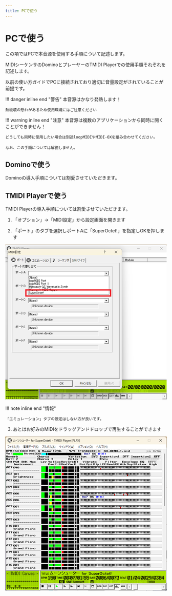 ```yaml
---
title: PCで使う
---
```


# PCで使う

この項ではPCで本音源を使用する手順について記述します。

MIDIシーケンサのDominoとプレーヤーのTMIDI Playerでの使用手順それぞれを記述します。

以前の使い方ガイドでPCに接続されており適切に音量設定がされていることが前提です。

!!! danger inline end "警告"
    本音源はかなり発熱します！

    熱破壊の恐れがあるため使用環境にはご注意ください

!!! warning inline end "注意"
    本音源は複数のアプリケーションから同時に開くことができません！

    どうしても同時に使用したい場合は別途loopMIDIやMIDI-OXを組み合わせてください。

    なお、この手順については解説しません。


## Dominoで使う

Dominoの導入手順については割愛させていただきます。

## TMIDI Playerで使う

TMIDI Playerの導入手順については割愛させていただきます。

1. 「オプション」→「MIDI設定」から設定画面を開きます

2. 「ポート」のタブを選択しポートAに「SuperOctet!」を指定しOKを押します

![TMIDIPlayerの音源設定](../img/guide_tmidi_1.png)

!!! note inline end "情報"

    「エミュレーション」タブの設定はしない方が良いです。

3. あとはお好みのMIDIをドラッグアンドドロップで再生することができます

![TMIDIPlayerでMIDI再生](../img/guide_tmidi_2.png)